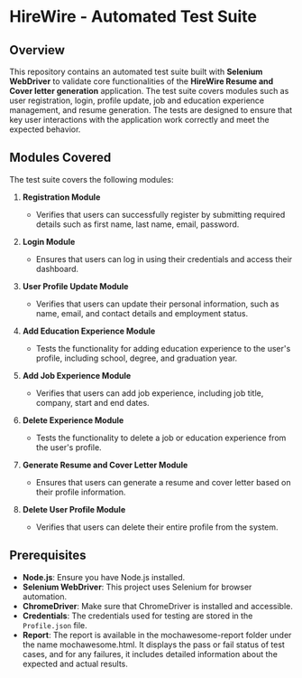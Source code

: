 # HireWire - Automated Test Suite

## Overview

This repository contains an automated test suite built with **Selenium WebDriver** to validate core functionalities of the **HireWire Resume and Cover letter generation** application. The test suite covers modules such as user registration, login, profile update, job and education experience management, and resume generation. The tests are designed to ensure that key user interactions with the application work correctly and meet the expected behavior.

## Modules Covered

The test suite covers the following modules:

1. **Registration Module**  
   - Verifies that users can successfully register by submitting required details such as first name, last name, email, password.

2. **Login Module**  
   - Ensures that users can log in using their credentials and access their dashboard.

3. **User Profile Update Module**  
   - Verifies that users can update their personal information, such as name, email, and contact details and employment status.

4. **Add Education Experience Module**  
   - Tests the functionality for adding education experience to the user's profile, including school, degree, and graduation year.

5. **Add Job Experience Module**  
   - Verifies that users can add job experience, including job title, company, start and end dates.

6. **Delete Experience Module**  
   - Tests the functionality to delete a job or education experience from the user's profile.

7. **Generate Resume and Cover Letter Module**  
   - Ensures that users can generate a resume and cover letter based on their profile information.

8. **Delete User Profile Module**  
   - Verifies that users can delete their entire profile from the system.

## Prerequisites

- **Node.js**: Ensure you have Node.js installed.
- **Selenium WebDriver**: This project uses Selenium for browser automation.
- **ChromeDriver**: Make sure that ChromeDriver is installed and accessible.
- **Credentials**: The credentials used for testing are stored in the `Profile.json` file.
- **Report**: The report is available in the mochawesome-report folder under the name mochawesome.html. It displays the pass or fail status of test cases, and for any failures, it includes detailed information about the expected and actual results.



